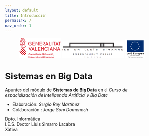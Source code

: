 ```yaml
---
layout: default
title: Introducción
permalink: /
nav_order: 1
---
```



<div align="center">
    <img src="assets/images/logos/GVA-Conselleria-Educació-Universitats-Ocupació.png" alt="Logo GVA" width="27%" />
    <img src="assets/images/logos/Logo Centre Complet.png" alt="Logo Simarro" width="40%" />
    <img src="assets/images/logos/FSE2col_val (Custom).png" alt="Logo UE" width="13%" />
</div>

# Sistemas en Big Data

Apuntes del módulo de **Sistemas de Big Data** en el *Curso de espacialización de Inteligencia Artificial y Big Data*

- Elaboración: *Sergio Rey Martínez*
- Colaboración : *Jorge Soro Domenech*

Dpto. Informática  
I.E.S. Doctor Lluis Simarro Lacabra  
Xàtiva

